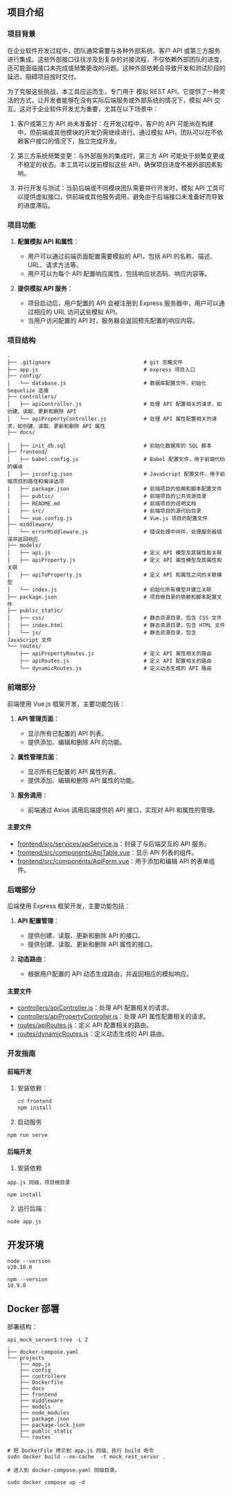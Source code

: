 ## 项目介绍

### 项目背景
在企业软件开发过程中，团队通常需要与各种外部系统、客户 API 或第三方服务进行集成。这些外部接口往往涉及到复杂的对接流程，不仅依赖外部团队的进度，还可能面临接口未完成或频繁更改的问题。这种外部依赖会导致开发和测试阶段的延迟，阻碍项目按时交付。

为了克服这些挑战，本工具应运而生，专门用于 模拟 REST API。它提供了一种灵活的方式，让开发者能够在没有实际后端服务或外部系统的情况下，模拟 API 交互。这对于企业软件开发尤为重要，尤其在以下场景中：

1. 客户或第三方 API 尚未准备好：在开发过程中，客户的 API 可能尚在构建中，但前端或其他模块的开发仍需继续进行。通过模拟 API，团队可以在不依赖客户接口的情况下，独立完成开发。

2. 第三方系统频繁变更：与外部服务的集成时，第三方 API 可能处于频繁变更或不稳定的状态。本工具可以提前模拟这些 API，确保项目进度不被外部因素影响。

3. 并行开发与测试：当前后端或不同模块团队需要并行开发时，模拟 API 工具可以提供虚拟接口，供前端或其他服务调用，避免由于后端接口未准备好而导致的进度滞后。

### 项目功能
1. **配置模拟 API 和属性**：
   - 用户可以通过前端页面配置需要模拟的 API，包括 API 的名称、描述、URL、请求方法等。
   - 用户可以为每个 API 配置响应属性，包括响应状态码、响应内容等。

2. **提供模拟 API 服务**：
   - 项目启动后，用户配置的 API 会被注册到 Express 服务器中，用户可以通过相应的 URL 访问这些模拟 API。
   - 当用户访问配置的 API 时，服务器会返回预先配置的响应内容。

### 项目结构

```
.
├── .gitignore                              # git 忽略文件
├── app.js                                  # express 项目入口
├── config/
│   └── database.js                         # 数据库配置文件，初始化 Sequelize 连接
├── controllers/
│   ├── apiController.js                    # 处理 API 配置相关的请求，如创建、读取、更新和删除 API
│   └── apiPropertyController.js            # 处理 API 属性配置相关的请求，如创建、读取、更新和删除 API 属性
├── docs/

│   ├── init_db.sql                         # 初始化数据库的 SQL 脚本
├── frontend/
│   ├── babel.config.js                     # Babel 配置文件，用于前端代码的编译
│   ├── jsconfig.json                       # JavaScript 配置文件，用于前端项目的路径和编译选项
│   ├── package.json                        # 前端项目的依赖和脚本配置文件
│   ├── public/                             # 前端项目的公共资源目录
│   ├── README.md                           # 前端项目的说明文档
│   ├── src/                                # 前端项目的源代码目录
│   └── vue.config.js                       # Vue.js 项目的配置文件
├── middleware/
│   └── errorMiddleware.js                  # 错误处理中间件，处理服务器错误并返回响应
├── models/
│   ├── api.js                              # 定义 API 模型及其属性和关联
│   ├── apiProperty.js                      # 定义 API 属性模型及其属性和关联
│   ├── apiToProperty.js                    # 定义 API 和属性之间的关联模型
│   └── index.js                            # 初始化所有模型并建立关联
├── package.json                            # 项目根目录的依赖和脚本配置文件
├── public_static/
│   ├── css/                                # 静态资源目录，包含 CSS 文件
│   ├── index.html                          # 静态资源目录，包含 HTML 文件
│   └── js/                                 # 静态资源目录，包含 JavaScript 文件
└── routes/
    ├── apiPropertyRoutes.js                # 定义 API 属性相关的路由
    ├── apiRoutes.js                        # 定义 API 配置相关的路由
    └── dynamicRoutes.js                    # 定义动态生成的 API 路由
```

### 前端部分
前端使用 Vue.js 框架开发，主要功能包括：
1. **API 管理页面**：
   - 显示所有已配置的 API 列表。
   - 提供添加、编辑和删除 API 的功能。

2. **属性管理页面**：
   - 显示所有已配置的 API 属性列表。
   - 提供添加、编辑和删除 API 属性的功能。

3. **服务调用**：
   - 前端通过 Axios 调用后端提供的 API 接口，实现对 API 和属性的管理。

#### 主要文件
- [frontend/src/services/apiService.js](frontend/src/services/apiService.js)：封装了与后端交互的 API 服务。
- [frontend/src/components/ApiTable.vue](frontend/src/components/ApiTable.vue)：显示 API 列表的组件。
- [frontend/src/components/ApiForm.vue](frontend/src/components/ApiForm.vue)：用于添加和编辑 API 的表单组件。

### 后端部分
后端使用 Express 框架开发，主要功能包括：
1. **API 配置管理**：
   - 提供创建、读取、更新和删除 API 的接口。
   - 提供创建、读取、更新和删除 API 属性的接口。

2. **动态路由**：
   - 根据用户配置的 API 动态生成路由，并返回相应的模拟响应。

#### 主要文件
- [controllers/apiController.js](controllers/apiController.js)：处理 API 配置相关的请求。
- [controllers/apiPropertyController.js](controllers/apiPropertyController.js)：处理 API 属性配置相关的请求。
- [routes/apiRoutes.js](routes/apiRoutes.js)：定义 API 配置相关的路由。
- [routes/dynamicRoutes.js](routes/dynamicRoutes.js)：定义动态生成的 API 路由。


### 开发指南

#### 前端开发
1. 安装依赖：
   ```sh
   cd frontend
   npm install
   ```

2. 启动服务

```
npm run serve
```

#### 后端开发

1. 安装依赖
```
app.js 同级，项目根目录

npm install
```

2. 运行后端：

```
node app.js
```

## 开发环境

```
node --version
v20.18.0

npm --version
10.9.0
```

## Docker 部署

部署结构：

```
api_mock_server$ tree -L 2
.
├── docker-compose.yaml
└── projects
    ├── app.js
    ├── config
    ├── controllers
    ├── Dockerfile
    ├── docs
    ├── frontend
    ├── middleware
    ├── models
    ├── node_modules
    ├── package.json
    ├── package-lock.json
    ├── public_static
    └── routes
```

```
# 把 DockerFile 拷贝到 app.js 同级，执行 build 命令
sudo docker build --no-cache  -t mock_rest_server .

# 进入到 docker-compose.yaml 同级目录。

sudo docker compose up -d
```